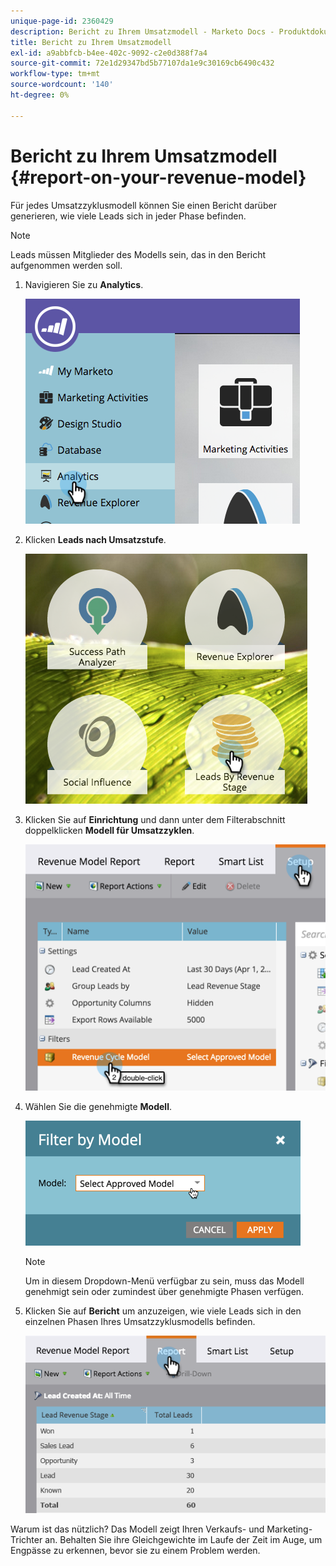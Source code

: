 ```yaml
---
unique-page-id: 2360429
description: Bericht zu Ihrem Umsatzmodell - Marketo Docs - Produktdokumentation
title: Bericht zu Ihrem Umsatzmodell
exl-id: a9abbfcb-b4ee-402c-9092-c2e0d388f7a4
source-git-commit: 72e1d29347bd5b77107da1e9c30169cb6490c432
workflow-type: tm+mt
source-wordcount: '140'
ht-degree: 0%

---
```


# Bericht zu Ihrem Umsatzmodell {#report-on-your-revenue-model}

Für jedes Umsatzzyklusmodell können Sie einen Bericht darüber generieren, wie viele Leads sich in jeder Phase befinden.

>[!NOTE]
>
>Leads müssen Mitglieder des Modells sein, das in den Bericht aufgenommen werden soll.

1. Navigieren Sie zu **Analytics**.

   ![](assets/image2015-4-29-16-3a8-3a14.png)

1. Klicken **Leads nach Umsatzstufe**.

   ![](assets/image2015-4-29-16-3a15-3a3.png)

1. Klicken Sie auf **Einrichtung** und dann unter dem Filterabschnitt doppelklicken **Modell für Umsatzzyklen**.

   ![](assets/image2015-4-29-16-3a37-3a57.png)

1. Wählen Sie die genehmigte **Modell**.

   ![](assets/image2015-4-29-16-3a40-3a34.png)

   >[!NOTE]
   >
   >Um in diesem Dropdown-Menü verfügbar zu sein, muss das Modell genehmigt sein oder zumindest über genehmigte Phasen verfügen.

1. Klicken Sie auf **Bericht** um anzuzeigen, wie viele Leads sich in den einzelnen Phasen Ihres Umsatzzyklusmodells befinden.

   ![](assets/image2015-4-29-16-3a51-3a29.png)

Warum ist das nützlich? Das Modell zeigt Ihren Verkaufs- und Marketing-Trichter an. Behalten Sie ihre Gleichgewichte im Laufe der Zeit im Auge, um Engpässe zu erkennen, bevor sie zu einem Problem werden.
